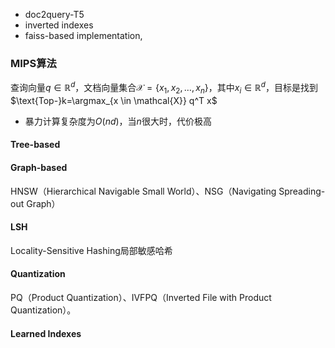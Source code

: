 - doc2query-T5
- inverted indexes
- faiss-based implementation,



### MIPS算法
查询向量$q\in \mathbb{R}^{d}$，文档向量集合$\mathcal{X} = \{x_1, x_2, \dots, x_n\}$，其中$x_i \in \mathbb{R}^d$，目标是找到$\text{Top-}k=\argmax_{x \in \mathcal{X}} q^T x$

- 暴力计算复杂度为$O(nd)$，当$n$很大时，代价极高

#### Tree-based
#### Graph-based
HNSW（Hierarchical Navigable Small World）、NSG（Navigating Spreading-out Graph）
#### LSH
Locality-Sensitive Hashing局部敏感哈希
#### Quantization
PQ（Product Quantization）、IVFPQ（Inverted File with Product Quantization）。
#### Learned Indexes